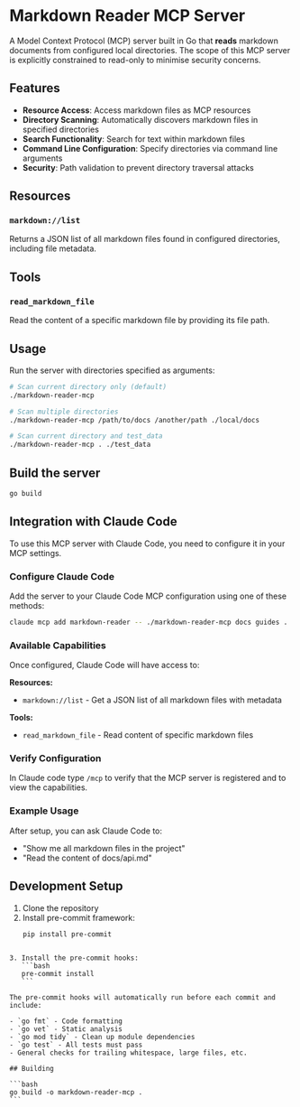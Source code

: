 # Markdown Reader MCP Server

A Model Context Protocol (MCP) server built in Go that **reads** markdown
documents from configured local directories. The scope of this MCP server is
explicitly constrained to read-only to minimise security concerns.

## Features

- **Resource Access**: Access markdown files as MCP resources
- **Directory Scanning**: Automatically discovers markdown files in specified directories
- **Search Functionality**: Search for text within markdown files
- **Command Line Configuration**: Specify directories via command line arguments
- **Security**: Path validation to prevent directory traversal attacks

## Resources

### `markdown://list`

Returns a JSON list of all markdown files found in configured directories,
including file metadata.

## Tools

### `read_markdown_file`

Read the content of a specific markdown file by providing its file path.

## Usage

Run the server with directories specified as arguments:

```bash
# Scan current directory only (default)
./markdown-reader-mcp

# Scan multiple directories
./markdown-reader-mcp /path/to/docs /another/path ./local/docs

# Scan current directory and test_data
./markdown-reader-mcp . ./test_data
```

## Build the server

```bash
go build
```

## Integration with Claude Code

To use this MCP server with Claude Code, you need to configure it in your MCP settings.

### Configure Claude Code

Add the server to your Claude Code MCP configuration using one of these methods:

```bash
claude mcp add markdown-reader -- ./markdown-reader-mcp docs guides .
```

### Available Capabilities

Once configured, Claude Code will have access to:

**Resources:**

- `markdown://list` - Get a JSON list of all markdown files with metadata

**Tools:**

- `read_markdown_file` - Read content of specific markdown files

### Verify Configuration

In Claude code type `/mcp` to verify that the MCP server is registered and to view the capabilities.

### Example Usage

After setup, you can ask Claude Code to:

- "Show me all markdown files in the project"
- "Read the content of docs/api.md"

## Development Setup

1. Clone the repository
2. Install pre-commit framework:
   ```bash
   pip install pre-commit
   ```

````

3. Install the pre-commit hooks:
   ```bash
   pre-commit install
   ```

The pre-commit hooks will automatically run before each commit and include:

- `go fmt` - Code formatting
- `go vet` - Static analysis
- `go mod tidy` - Clean up module dependencies
- `go test` - All tests must pass
- General checks for trailing whitespace, large files, etc.

## Building

```bash
go build -o markdown-reader-mcp .
```
````
